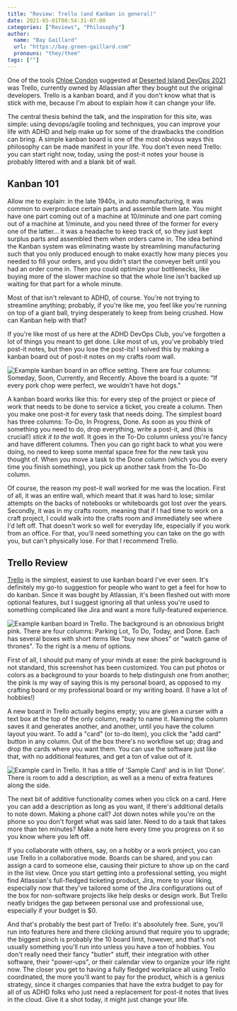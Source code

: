 ```yaml
---
title: "Review: Trello (and Kanban in general)"
date: 2021-05-01T08:54:31-07:00
categories: ["Reviews", "Philosophy"]
author:
  name: "Bay Gaillard"
  url: "https://bay.green-gaillard.com"
  pronouns: "they/them"
tags: [""]
---
```


One of the tools [Chloe Condon](https://twitter.com/ChloeCondon) suggested at [Deserted Island DevOps 2021](https://desertedisland.club/) was Trello,
 currently owned by Atlassian after they bought out the original developers.
 Trello is a kanban board, and if you don't know what that is stick with me, because I'm about to explain how it can change your life.

<!--more-->

The central thesis behind the talk, and the inspiration for this site, was simple:
 using devops/agile tooling and techniques, you can improve your life with ADHD and help make up for some of the drawbacks the condition can bring.
 A simple kanban board is one of the most obvious ways this philosophy can be made manifest in your life.
 You don't even need Trello: you can start right now, today, using the post-it notes your house is probably littered with and a blank bit of wall.

## Kanban 101

Allow me to explain: in the late 1940s, in auto manufacturing, it was common to overproduce certain parts and assemble them late.
 You might have one part coming out of a machine at 10/minute and one part coming out of a machine at 1/minute, and you need three of the former for every one of the latter...
 it was a headache to keep track of, so they just kept surplus parts and assembled them when orders came in.
 The idea behind the Kanban system was eliminating waste by streamlining manufacturing such that you only produced enough to make exactly how many pieces you needed to fill your orders, and you didn't start the conveyer belt until you had an order come in.
 Then you could optimize your bottlenecks, like buying more of the slower machine so that the whole line isn't backed up waiting for that part for a whole minute.

Most of that isn't relevant to ADHD, of course.
 You're not trying to streamline anything;
 probably, if you're like me, you feel like you're running on top of a giant ball, trying desperately to keep from being crushed.
 How can Kanban help with that?

If you're like most of us here at the ADHD DevOps Club, you've forgotten a lot of things you meant to get done.
 Like most of us, you've probably tried post-it notes, but then you lose the post-its!
 I solved this by making a kanban board out of post-it notes on my crafts room wall.

![Example kanban board in an office setting. There are four columns: Someday, Soon, Currently, and Recently. Above the board is a quote: "If every pork chop were perfect, we wouldn't have hot dogs."](/images/kanban1.png)

A kanban board works like this:
 for every step of the project or piece of work that needs to be done to service a ticket, you create a column.
 Then you make one post-it for every task that needs doing.
 The simplest board has three columns: To-Do, In Progress, Done.
 As soon as you think of something you need to do, drop everything, write a post-it, and (this is crucial!) _stick it to the wall_.
 It goes in the To-Do column unless you're fancy and have different columns.
 Then you can go right back to what you were doing, no need to keep some mental space free for the new task you thought of.
 When you move a task to the Done column (which you do every time you finish something), you pick up another task from the To-Do column.

Of course, the reason my post-it wall worked for me was the location.
 First of all, it was an entire wall, which meant that it was hard to lose;
 similar attempts on the backs of notebooks or whiteboards got lost over the years.
 Secondly, it was in my crafts room, meaning that if I had time to work on a craft project, I could walk into the crafts room and immediately see where I'd left off.
 That doesn't work so well for everyday life, especially if you work from an office.
 For that, you'll need something you can take on the go with you, but can't physically lose.
 For that I recommend Trello.

## Trello Review

[Trello](https://trello.com/) is the simplest, easiest to use kanban board I've ever seen.
 It's definitely my go-to suggestion for people who want to get a feel for how to do kanban.
 Since it was bought by Atlassian, it's been fleshed out with more optional features, but I suggest ignoring all that unless you're used to something complicated like Jira and want a more fully-featured experience.

![Example kanban board in Trello. The background is an obnoxious bright pink. There are four columns: Parking Lot, To Do, Today, and Done. Each has several boxes with short items like "buy new shoes" or "watch game of thrones". To the right is a menu of options.](/images/trello.png)

First of all, I should put many of your minds at ease:
 the pink background is not standard, this screenshot has been customized.
 You can put photos or colors as a background to your boards to help distinguish one from another;
 the pink is my way of saying this is my personal board, as opposed to my crafting board or my professional board or my writing board.
 (I have a lot of hobbies!)

A new board in Trello actually begins empty;
 you are given a curser with a text box at the top of the only column, ready to name it.
 Naming the column saves it and generates another, and another, until you have the column layout you want.
 To add a "card" (or to-do item), you click the "add card" button in any column.
 Out of the box there's no workflow set up; drag and drop the cards where you want them.
 You can use the software just like that, with no additional features, and get a ton of value out of it.

![Example card in Trello. It has a title of 'Sample Card' and is in list 'Done'. There is room to add a description, as well as a menu of extra features along the side.](/images/trello2.png)

The next bit of additive functionality comes when you click on a card.
 Here you can add a description as long as you want, if there's additional details to note down.
 Making a phone call?
 Jot down notes while you're on the phone so you don't forget what was said later.
 Need to do a task that takes more than ten minutes?
 Make a note here every time you progress on it so you know where you left off.

If you collaborate with others, say, on a hobby or a work project, you can use Trello in a collaborative mode.
 Boards can be shared, and you can assign a card to someone else, causing their picture to show up on the card in the list view.
 Once you start getting into a professional setting, you might find Atlassian's full-fledged ticketing product, Jira, more to your liking, especially now that they've tailored some of the Jira configurations out of the box for non-software projects like help desks or design work.
 But Trello neatly bridges the gap between personal use and professional use, especially if your budget is $0.

And that's probably the best part of Trello:
 it's absolutely free.
 Sure, you'll run into features here and there clicking around that require you to upgrade;
 the biggest pinch is probably the 10 board limit, however, and that's not usually something you'll run into unless you have a ton of hobbies.
 You don't really need their fancy "butler" stuff, their integration with other software, their "power-ups", or their calendar view to organize your life right now.
 The closer you get to having a fully fledged workplace all using Trello coordinated, the more you'll want to pay for the product, which is a genius strategy, since it charges companies that have the extra budget to pay for all of us ADHD folks who just need a replacement for post-it notes that lives in the cloud. Give it a shot today, it might just change your life.
